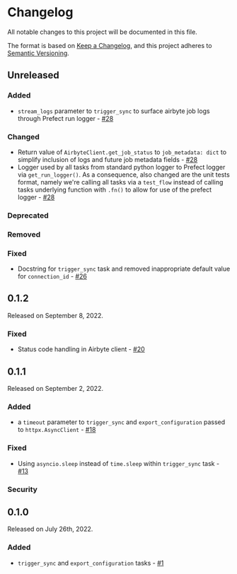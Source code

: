 # Changelog

All notable changes to this project will be documented in this file.

The format is based on [Keep a Changelog](https://keepachangelog.com/en/1.0.0/),
and this project adheres to [Semantic Versioning](https://semver.org/spec/v2.0.0.html).

## Unreleased

### Added
- `stream_logs` parameter to `trigger_sync` to surface airbyte job logs through Prefect run logger - [#28](https://github.com/PrefectHQ/prefect-airbyte/pull/28)
### Changed
- Return value of `AirbyteClient.get_job_status` to `job_metadata: dict` to simplify inclusion of logs and future job metadata fields - [#28](https://github.com/PrefectHQ/prefect-airbyte/pull/28)
- Logger used by all tasks from standard python logger to Prefect logger via `get_run_logger()`. As a consequence, also changed are the unit tests format, namely we're calling all tasks via a `test_flow` instead of calling tasks underlying function with `.fn()` to allow for use of the prefect logger - [#28](https://github.com/PrefectHQ/prefect-airbyte/pull/28)

### Deprecated

### Removed

### Fixed
- Docstring for `trigger_sync` task and removed inappropriate default value for `connection_id` - [#26](https://github.com/PrefectHQ/prefect-airbyte/pull/26)

## 0.1.2

Released on September 8, 2022.

### Fixed

- Status code handling in Airbyte client - [#20](https://github.com/PrefectHQ/prefect-airbyte/pull/20)

## 0.1.1

Released on September 2, 2022.

### Added

- a `timeout` parameter to `trigger_sync` and `export_configuration` passed to `httpx.AsyncClient` - [#18](https://github.com/PrefectHQ/prefect-airbyte/pull/18)

### Fixed

- Using `asyncio.sleep` instead of `time.sleep` within `trigger_sync` task - [#13](https://github.com/PrefectHQ/prefect-airbyte/pull/13)

### Security

## 0.1.0

Released on July 26th, 2022.

### Added

- `trigger_sync` and `export_configuration` tasks - [#1](https://github.com/PrefectHQ/prefect-airbyte/pull/1)
